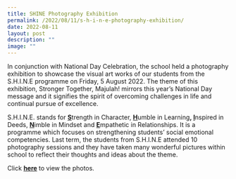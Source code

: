 ```yaml
---
title: SHINE Photography Exhibition
permalink: /2022/08/11/s-h-i-n-e-photography-exhibition/
date: 2022-08-11
layout: post
description: ""
image: ""
---
```

<p>In conjunction with National Day Celebration, the school held a photography exhibition to showcase the visual art works of our students from the S.H.I.N.E programme on Friday, 5 August 2022. The theme of this exhibition, Stronger Together, Majulah! mirrors this year&rsquo;s National Day message and it signifies the spirit of overcoming challenges in life and continual pursue of excellence.</p>
<p>S.H.I.N.E. stands for&nbsp;<strong><u>S</u></strong>trength in Character,&nbsp;<strong><u>H</u></strong>umble in Learning<strong>,&nbsp;<u>I</u></strong>nspired in Deeds,&nbsp;<strong><u>N</u></strong>imble in Mindset and&nbsp;<strong><u>E</u></strong>mpathetic in Relationships. It is a programme which focuses on strengthening students&rsquo; social emotional competencies. Last term, the students from S.H.I.N.E attended 10 photography sessions and they have taken many wonderful pictures within school to reflect their thoughts and ideas about the theme.</p>
<p>Click&nbsp;<strong><a href="/s-h-i-n-e-photography-exhibition/">here</a></strong>&nbsp;to view the photos.</p>